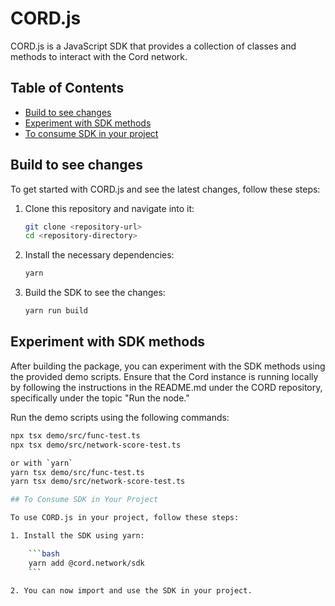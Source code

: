 # CORD.js <!-- omit in toc -->

CORD.js is a JavaScript SDK that provides a collection of classes and methods to interact with the Cord network.

## Table of Contents

- [Build to see changes](#build-to-see-changes)
- [Experiment with SDK methods](#experiment-with-sdk-methods)
- [To consume SDK in your project](#to-consume-sdk-in-your-project)

## Build to see changes

To get started with CORD.js and see the latest changes, follow these steps:

1. Clone this repository and navigate into it:

    ```bash
    git clone <repository-url>
    cd <repository-directory>
    ```

2. Install the necessary dependencies:

    ```bash
    yarn
    ```

3. Build the SDK to see the changes:

    ```bash
    yarn run build
    ```

## Experiment with SDK methods

After building the package, you can experiment with the SDK methods using the provided demo scripts. Ensure that the Cord instance is running locally by following the instructions in the README.md under the CORD repository, specifically under the topic "Run the node."

Run the demo scripts using the following commands:

```bash
npx tsx demo/src/func-test.ts
npx tsx demo/src/network-score-test.ts

or with `yarn`
yarn tsx demo/src/func-test.ts
yarn tsx demo/src/network-score-test.ts

## To Consume SDK in Your Project

To use CORD.js in your project, follow these steps:

1. Install the SDK using yarn:

    ```bash
    yarn add @cord.network/sdk
    ```

2. You can now import and use the SDK in your project.
